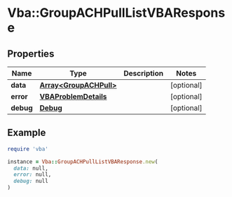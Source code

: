 # Vba::GroupACHPullListVBAResponse

## Properties

| Name | Type | Description | Notes |
| ---- | ---- | ----------- | ----- |
| **data** | [**Array&lt;GroupACHPull&gt;**](GroupACHPull.md) |  | [optional] |
| **error** | [**VBAProblemDetails**](VBAProblemDetails.md) |  | [optional] |
| **debug** | [**Debug**](Debug.md) |  | [optional] |

## Example

```ruby
require 'vba'

instance = Vba::GroupACHPullListVBAResponse.new(
  data: null,
  error: null,
  debug: null
)
```

